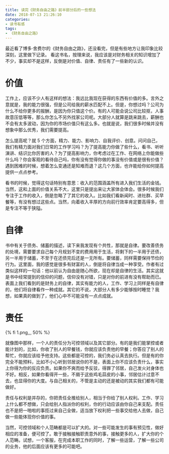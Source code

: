 ```yaml
---
title: 读完《财务自由之路》前半部分后的一些想法
date: 2018-07-13 21:26:10
categories:
- 读书有感
tags:
- 《财务自由之路》
---
```


最近看了博多·舍费尔的《财务自由之路》，还没看完，但是有些地方让我印象比较深刻，这里做下记录。
看这书名，按理来说，我应该是对财务相关的知识增加了不少，事实却不是这样，反倒是对价值、自律、责任有了一些新的认识。

# 价值

工作上，应该不少人有这样的想法：我远比我现在获得的东西有价值的多。言外之意就是，我的能力很强，但是公司给我的薪水匹配不上。但是，你想过吗？公司为什么不给你更多的报酬，是因为你只值这个价。有的人可能会说公司比较抠，人事故意压低等等，那么你怎么不另外找家公司呢。大部分人就算是跳来跳去，薪酬也不会有太多波动，因为你的市场价值只有这么多。也就是说，我们很多时候并没有想象中那么优秀，我们需要提高。

怎么提高呢？就 5 个方面，精力、能力、影响力、自我评价、创意。问问自己，我们有精力面对我们日常的工作学习吗？为了提高能力你做了些什么，看书、听听演讲、结识比你厉害的人？为了提高影响力，你考虑过在工作、在网络上你能做些什么吗？你会客观的看待自己吗，你有没有觉得你做的事没有价值或是很有价值？遇到困难的时候，想着怎么变通还是知难而退？这几个方面，也许能给你如何提高提供一点点参考。

看书的时候，觉得这句话特别有意思：收入的范围涵盖所有进入我们生活的金钱。当然，这和上面的价值关系不大，这里只是提出来让大家体会体会。很多时候我们专注于工作的收入，倒是忽略了了其它的收入。比如我们看新闻时、进社群、买早餐等，有没有想过这些点。当然，向着收入丰厚的方向前行效率肯定要高得多，但是专注不等于狭隘。

# 自律

书中有关于债务、储蓄的描述，读下来我发现有个共性，那就是自律。要改善债务的处境，需要要求自己每个月规划不变的费用用于生活，将剩下的一半用于还债，另一半用于储蓄，不至于在还债完后还是一无所有。要储蓄，同样需要保持节俭的行为。这里面，我的感觉是很多有财富的人，倒是将自律当成一种享受。作者有过类似这样的一句话：他以前认为自由是随心所欲，现在却是自律的生活。其实这就是书中经常提到的信仰的问题，信仰没有对错，只是对你的前进有没有帮助而已。表面上我们看到的是财务上的自律，其实有能力的人，工作、学习上同样是有自律的，他们将自律看作一种成就。其它的不说，大部分人有多少能够按时睡觉？我想，如果真的做到了，他们心中不可能没有一点点成就。

<!-- more -->

# 责任

{% fi 1.png,,, 50% %}

就像图中那样，一个人的责任分为可控领域以及其它部分。有的是我们能掌控或者能计划的，比如，你收了别人的早餐钱，你就应该负责他的早餐；你答应了别人的帮忙，你就应该给予他支持。这些都是可控的，我们务必认真去执行。但是有的你完全不能预料，比如不小心听到邻居说你的不是，表面上你不应该负责什么，事实上你得为你的反应负责。如果你不爽而给予反驳，得罪了邻居，自己发火对身体也不好。相反，如果你看得开一些，不屑于这些鸡毛蒜皮的小事，邻居估计过意不去，也显得你的大度。与自己相关的，不管是主动的还是被动的其实我们都有可能做好。

责任与权利是并存的，你把责任全推给别人，相当于你给了别人权利。工作、学习上什么都不想做，只会给别人指派你的权利，你的行动应该由你自己来支配。责任也不是把一啪啦的事揽过来自己全做，适当放下权利把一些事交给他人去做，自己做一些能体现你价值的事。

当然，可控领域和个人范畴都是可以扩大的。对一些可能发生的事有预见性，做好相应的准备，便可控了。敢于接触接触职责意外的事，接触更多的人，扩大你的个人范畴。试想，一个客服，在完成本职工作的同时，了解一些运营，了解一些公司的业务，他的后面应该有更多的可能吧。
